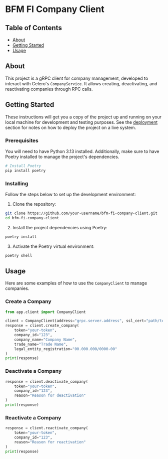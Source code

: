 # BFM FI Company Client

## Table of Contents

- [About](#about)
- [Getting Started](#getting_started)
- [Usage](#usage)

## About <a name = "about"></a>

This project is a gRPC client for company management, developed to interact with Celero's `CompanyService`. It allows creating, deactivating, and reactivating companies through RPC calls.

## Getting Started <a name = "getting_started"></a>

These instructions will get you a copy of the project up and running on your local machine for development and testing purposes. See the [deployment](#deployment) section for notes on how to deploy the project on a live system.

### Prerequisites

You will need to have Python 3.13 installed. Additionally, make sure to have Poetry installed to manage the project's dependencies.

```sh
# Install Poetry
pip install poetry
```

### Installing

Follow the steps below to set up the development environment:

1. Clone the repository:

```sh
git clone https://github.com/your-username/bfm-fi-company-client.git
cd bfm-fi-company-client
```

2. Install the project dependencies using Poetry:

```sh
poetry install
```

3. Activate the Poetry virtual environment:

```sh
poetry shell
```

## Usage <a name = "usage"></a>

Here are some examples of how to use the `CompanyClient` to manage companies.

### Create a Company

```python
from app.client import CompanyClient

client = CompanyClient(address="grpc.server.address", ssl_cert="path/to/ssl_cert")
response = client.create_company(
    token="your-token",
    company_id="123",
    company_name="Company Name",
    trade_name="Trade Name",
    legal_entity_registration="00.000.000/0000-00"
)
print(response)
```

### Deactivate a Company

```python
response = client.deactivate_company(
    token="your-token",
    company_id="123",
    reason="Reason for deactivation"
)
print(response)
```

### Reactivate a Company

```python
response = client.reactivate_company(
    token="your-token",
    company_id="123",
    reason="Reason for reactivation"
)
print(response)
```